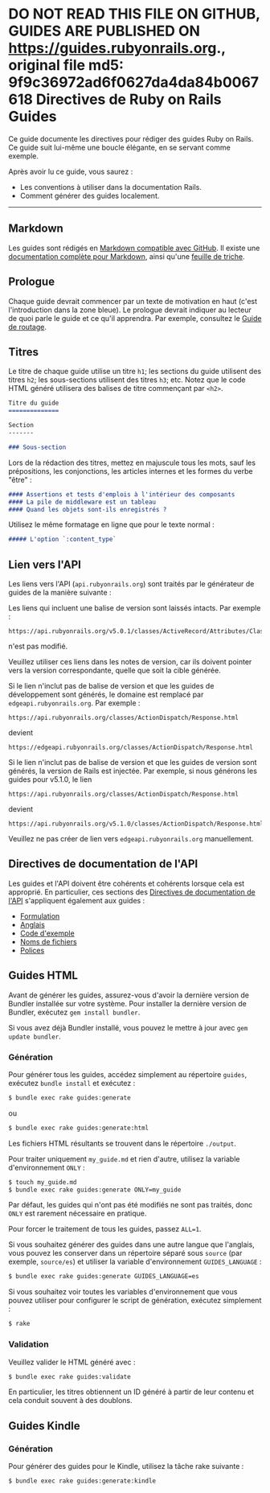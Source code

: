 **DO NOT READ THIS FILE ON GITHUB, GUIDES ARE PUBLISHED ON https://guides.rubyonrails.org.**, original file md5: 9f9c36972ad6f0627da4da84b0067618
Directives de Ruby on Rails Guides
===============================

Ce guide documente les directives pour rédiger des guides Ruby on Rails. Ce guide suit lui-même une boucle élégante, en se servant comme exemple.

Après avoir lu ce guide, vous saurez :

* Les conventions à utiliser dans la documentation Rails.
* Comment générer des guides localement.

--------------------------------------------------------------------------------

Markdown
-------

Les guides sont rédigés en [Markdown compatible avec GitHub](https://help.github.com/articles/github-flavored-markdown). Il existe une [documentation complète pour Markdown](https://daringfireball.net/projects/markdown/syntax), ainsi qu'une [feuille de triche](https://daringfireball.net/projects/markdown/basics).

Prologue
--------

Chaque guide devrait commencer par un texte de motivation en haut (c'est l'introduction dans la zone bleue). Le prologue devrait indiquer au lecteur de quoi parle le guide et ce qu'il apprendra. Par exemple, consultez le [Guide de routage](routing.html).

Titres
------

Le titre de chaque guide utilise un titre `h1`; les sections du guide utilisent des titres `h2`; les sous-sections utilisent des titres `h3`; etc. Notez que le code HTML généré utilisera des balises de titre commençant par `<h2>`.

```markdown
Titre du guide
==============

Section
-------

### Sous-section
```

Lors de la rédaction des titres, mettez en majuscule tous les mots, sauf les prépositions, les conjonctions, les articles internes et les formes du verbe "être" :

```markdown
#### Assertions et tests d'emplois à l'intérieur des composants
#### La pile de middleware est un tableau
#### Quand les objets sont-ils enregistrés ?
```

Utilisez le même formatage en ligne que pour le texte normal :

```markdown
##### L'option `:content_type`
```

Lien vers l'API
------------------

Les liens vers l'API (`api.rubyonrails.org`) sont traités par le générateur de guides de la manière suivante :

Les liens qui incluent une balise de version sont laissés intacts. Par exemple :

```
https://api.rubyonrails.org/v5.0.1/classes/ActiveRecord/Attributes/ClassMethods.html
```

n'est pas modifié.

Veuillez utiliser ces liens dans les notes de version, car ils doivent pointer vers la version correspondante, quelle que soit la cible générée.

Si le lien n'inclut pas de balise de version et que les guides de développement sont générés, le domaine est remplacé par `edgeapi.rubyonrails.org`. Par exemple :

```
https://api.rubyonrails.org/classes/ActionDispatch/Response.html
```

devient

```
https://edgeapi.rubyonrails.org/classes/ActionDispatch/Response.html
```

Si le lien n'inclut pas de balise de version et que les guides de version sont générés, la version de Rails est injectée. Par exemple, si nous générons les guides pour v5.1.0, le lien

```
https://api.rubyonrails.org/classes/ActionDispatch/Response.html
```

devient

```
https://api.rubyonrails.org/v5.1.0/classes/ActionDispatch/Response.html
```

Veuillez ne pas créer de lien vers `edgeapi.rubyonrails.org` manuellement.


Directives de documentation de l'API
----------------------------

Les guides et l'API doivent être cohérents et cohérents lorsque cela est approprié. En particulier, ces sections des [Directives de documentation de l'API](api_documentation_guidelines.html) s'appliquent également aux guides :

* [Formulation](api_documentation_guidelines.html#wording)
* [Anglais](api_documentation_guidelines.html#english)
* [Code d'exemple](api_documentation_guidelines.html#example-code)
* [Noms de fichiers](api_documentation_guidelines.html#file-names)
* [Polices](api_documentation_guidelines.html#fonts)

Guides HTML
-----------

Avant de générer les guides, assurez-vous d'avoir la dernière version de Bundler installée sur votre système. Pour installer la dernière version de Bundler, exécutez `gem install bundler`.

Si vous avez déjà Bundler installé, vous pouvez le mettre à jour avec `gem update bundler`.

### Génération

Pour générer tous les guides, accédez simplement au répertoire `guides`, exécutez `bundle install` et exécutez :

```bash
$ bundle exec rake guides:generate
```

ou

```bash
$ bundle exec rake guides:generate:html
```

Les fichiers HTML résultants se trouvent dans le répertoire `./output`.

Pour traiter uniquement `my_guide.md` et rien d'autre, utilisez la variable d'environnement `ONLY` :

```bash
$ touch my_guide.md
$ bundle exec rake guides:generate ONLY=my_guide
```

Par défaut, les guides qui n'ont pas été modifiés ne sont pas traités, donc `ONLY` est rarement nécessaire en pratique.

Pour forcer le traitement de tous les guides, passez `ALL=1`.

Si vous souhaitez générer des guides dans une autre langue que l'anglais, vous pouvez les conserver dans un répertoire séparé sous `source` (par exemple, `source/es`) et utiliser la variable d'environnement `GUIDES_LANGUAGE` :

```bash
$ bundle exec rake guides:generate GUIDES_LANGUAGE=es
```

Si vous souhaitez voir toutes les variables d'environnement que vous pouvez utiliser pour configurer le script de génération, exécutez simplement :

```bash
$ rake
```

### Validation

Veuillez valider le HTML généré avec :

```bash
$ bundle exec rake guides:validate
```

En particulier, les titres obtiennent un ID généré à partir de leur contenu et cela conduit souvent à des doublons.

Guides Kindle
-------------

### Génération

Pour générer des guides pour le Kindle, utilisez la tâche rake suivante :

```bash
$ bundle exec rake guides:generate:kindle
```
